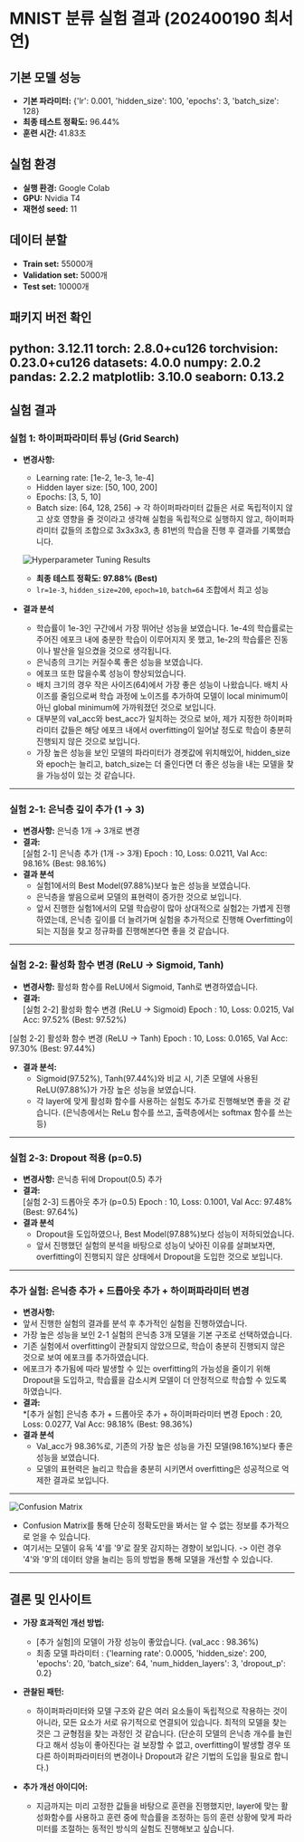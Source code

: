 # MNIST 분류 실험 결과 (202400190 최서연)

## 기본 모델 성능
- **기본 파라미터:** 
{'lr': 0.001, 'hidden_size': 100, 'epochs': 3, 'batch_size': 128}
- **최종 테스트 정확도:** 96.44%  
- **훈련 시간:** 41.83초

## 실험 환경
- **실행 환경:** Google Colab
- **GPU:** Nvidia T4
- **재현성 seed:** 11

## 데이터 분할
- **Train set:** 55000개
- **Validation set:** 5000개
- **Test set:** 10000개

## 패키지 버전 확인
python: 3.12.11
torch: 2.8.0+cu126
torchvision: 0.23.0+cu126
datasets: 4.0.0
numpy: 2.0.2
pandas: 2.2.2
matplotlib: 3.10.0
seaborn: 0.13.2
--------------------

## 실험 결과

### 실험 1: 하이퍼파라미터 튜닝 (Grid Search)
- **변경사항:**  
  - Learning rate: [1e-2, 1e-3, 1e-4]  
  - Hidden layer size: [50, 100, 200]
  - Epochs: [3, 5, 10] 
  - Batch size: [64, 128, 256]
  → 각 하이퍼파라미터 값들은 서로 독립적이지 않고 상호 영향을 줄 것이라고 생각해 실험을 독립적으로 실행하지 않고, 하이퍼파라미터 값들의 조합으로 3x3x3x3, 총 81번의 학습을 진행 후 결과를 기록했습니다.

  ![Hyperparameter Tuning Results](./experiments/results/hyperparameter_tuning_results.png)
 
  - **최종 테스트 정확도: 97.88% (Best)**
  - `lr=1e-3`, `hidden_size=200`, `epoch=10`, `batch=64` 조합에서 최고 성능  
  
- **결과 분석**  
  - 학습률이 1e-3인 구간에서 가장 뛰어난 성능을 보였습니다. 1e-4의 학습률로는 주어진 에포크 내에 충분한 학습이 이루어지지 못 했고, 1e-2의 학습률은 진동이나 발산을 일으켰을 것으로 생각됩니다.
  - 은닉층의 크기는 커질수록 좋은 성능을 보였습니다.
  - 에포크 또한 많을수록 성능이 향상되었습니다.
  - 배치 크기의 경우 작은 사이즈(64)에서 가장 좋은 성능이 나왔습니다. 배치 사이즈를 줄임으로써 학습 과정에 노이즈를 추가하여 모델이 local minimum이 아닌 global minimum에 가까워졌던 것으로 보입니다.
  - 대부분의 val_acc와 best_acc가 일치하는 것으로 보아, 제가 지정한 하이퍼파라미터 값들은 해당 에포크 내에서 overfitting이 일어날 정도로 학습이 충분히 진행되지 않은 것으로 보입니다.
  - 가장 높은 성능을 보인 모델의 파라미터가 경곗값에 위치해있어, hidden_size와 epoch는 늘리고, batch_size는 더 줄인다면 더 좋은 성능을 내는 모델을 찾을 가능성이 있는 것 같습니다. 

---

### 실험 2-1: 은닉층 깊이 추가 (1 → 3)
- **변경사항:** 은닉층 1개 → 3개로 변경  
- **결과:**  
[실험 2-1] 은닉층 추가 (1개 -> 3개)
Epoch : 10, Loss: 0.0211, Val Acc: 98.16% (Best: 98.16%)
- **결과 분석**  
  - 실험1에서의 Best Model(97.88%)보다 높은 성능을 보였습니다.
  - 은닉층을 쌓음으로써 모델의 표현력이 증가한 것으로 보입니다.
  - 앞서 진행한 실험1에서의 모델 학습량이 많아 상대적으로 실험2는 가볍게 진행하였는데, 은닉층 깊이를 더 늘려가며 실험을 추가적으로 진행해 Overfitting이 되는 지점을 찾고 정규화를 진행해본다면 좋을 것 같습니다.

---

### 실험 2-2: 활성화 함수 변경 (ReLU → Sigmoid, Tanh)
- **변경사항:** 활성화 함수를 ReLU에서 Sigmoid, Tanh로 변경하였습니다.
- **결과:**  
[실험 2-2] 활성화 함수 변경 (ReLU -> Sigmoid)
Epoch : 10, Loss: 0.0215, Val Acc: 97.52% (Best: 97.52%)

[실험 2-2] 활성화 함수 변경 (ReLU -> Tanh)
Epoch : 10, Loss: 0.0165, Val Acc: 97.30% (Best: 97.44%)
- **결과 분석:**  
  - Sigmoid(97.52%), Tanh(97.44%)와 비교 시, 기존 모델에 사용된 ReLU(97.88%)가 가장 높은 성능을 보였습니다.
  - 각 layer에 맞게 활성화 함수를 사용하는 실험도 추가로 진행해보면 좋을 것 같습니다.
  (은닉층에서는 ReLu 함수를 쓰고, 출력층에서는 softmax 함수를 쓰는 등)


---

### 실험 2-3: Dropout 적용 (p=0.5)
- **변경사항:** 은닉층 뒤에 Dropout(0.5) 추가  
- **결과:**  
[실험 2-3] 드롭아웃 추가 (p=0.5)
Epoch : 10, Loss: 0.1001, Val Acc: 97.48% (Best: 97.64%)
- **결과 분석**  
  - Dropout을 도입하였으나, Best Model(97.88%)보다 성능이 저하되었습니다.
  - 앞서 진행했던 실험의 분석을 바탕으로 성능이 낮아진 이유를 살펴보자면, overfitting이 진행되지 않은 상태에서 Dropout을 도입한 것으로 보입니다.

---

### 추가 실험: 은닉층 추가 + 드롭아웃 추가 + 하이퍼파라미터 변경
- **변경사항:** 
 - 앞서 진행한 실험의 결과를 분석 후 추가적인 실험을 진행하였습니다.
 - 가장 높은 성능을 보인 2-1 실험의 은닉층 3개 모델을 기본 구조로 선택하였습니다.
 - 기존 실험에서 overfitting이 관찰되지 않았으므로, 학습이 충분히 진행되지 않은 것으로 보여 에포크를 추가하였습니다.
- 에포크가 추가됨에 따라 발생할 수 있는 overfitting의 가능성을 줄이기 위해 Dropout을 도입하고, 학습률을 감소시켜 모델이 더 안정적으로 학습할 수 있도록 하였습니다.
- **결과:**  
*[추가 실험] 은닉층 추가 + 드롭아웃 추가 + 하이퍼파라미터 변경
Epoch : 20, Loss: 0.0277, Val Acc: 98.18% (Best: 98.36%)
- **결과 분석**  
  - Val_acc가 98.36%로, 기존의 가장 높은 성능을 가진 모델(98.16%)보다 좋은 성능을 보였습니다.
  - 모델의 표현력은 늘리고 학습을 충분히 시키면서 overfitting은 성공적으로 억제한 결과로 보입니다.

---

![Confusion Matrix](./experiments/results/confusion_matrix.png)

- Confusion Matrix를 통해 단순히 정확도만을 봐서는 알 수 없는 정보를 추가적으로 얻을 수 있습니다.
- 여기서는 모델이 유독 '4'를 '9'로 잘못 감지하는 경향이 보입니다.
-> 이런 경우 '4'와 '9'의 데이터 양을 늘리는 등의 방법을 통해 모델을 개선할 수 있습니다.

---

## 결론 및 인사이트
- **가장 효과적인 개선 방법:**  
  - [추가 실험]의 모델이 가장 성능이 좋았습니다. (val_acc : 98.36%)
  - 최종 모델 파라미터 : {'learning rate': 0.0005, 'hidden_size': 200, 'epochs': 20, 'batch_size': 64, 'num_hidden_layers': 3, 'dropout_p': 0.2}

- **관찰된 패턴:**  
  - 하이퍼파라미터와 모델 구조와 같은 여러 요소들이 독립적으로 작용하는 것이 아니라, 모든 요소가 서로 유기적으로 연결되어 있습니다. 최적의 모델을 찾는 것은 그 균형점을 찾는 과정인 것 같습니다. (단순히 모델의 은닉층 개수를 늘린다고 해서 성능이 좋아진다는 걸 보장할 수 없고, overfitting이 발생할 경우 또 다른 하이퍼파라미터의 변경이나 Dropout과 같은 기법의 도입을 필요로 합니다.)

- **추가 개선 아이디어:**  
  - 지금까지는 미리 고정한 값들을 바탕으로 훈련을 진행했지만, layer에 맞는 활성화함수를 사용하고 훈련 중에 학습률을 조정하는 등의 훈련 상황에 맞게 파라미터를 조절하는 동적인 방식의 실험도 진행해보고 싶습니다.